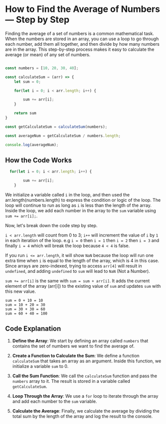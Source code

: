 # How to Find the Average of Numbers — Step by Step

Finding the average of a set of numbers is a common mathematical task. When the numbers are stored in an array, you can use a loop to go through each number, add them all together, and then divide by how many numbers are in the array. This step-by-step process makes it easy to calculate the average (or mean) of any set of numbers.

```javascript

const numbers = [10, 20, 30, 40];

const calculateSum = (arr) => {
    let sum = 0;

    for(let i = 0; i < arr.length; i++) {

        sum += arr[i];
    }

    return sum
}

const getCalculateSum = calculateSum(numbers);

const averageNum = getCalculateSum / numbers.length;

console.log(averageNum);
```

## How the Code Works

```javascript
  for(let i = 0; i < arr.length; i++) {

        sum += arr[i];
    }
```

We initialize a variable called `i` in the loop, and then used the arr.length(numbers.length) to express the condition or logic of the loop. The loop will continue to run as long as `i` is less than the length of the array. Inside the loop, we add each number in the array to the `sum` variable using `sum += arr[i];`.

Now, let's break down the code step by step.

`i < arr.length` will count from  0 to 3; 
`i++` will increment the value of `i` by `1` in each iteration of the loop. e.g `i = 0` then `i = 1` then `i = 2` then `i = 3` and finally `i = 4` which will break the loop because `4 < 4` is false. 

If you run `i <= arr.length`, it will show `NaN` because the loop will run one extra time when `i` is equal to the length of the array, which is 4 in this case. Since arrays are zero-indexed, trying to access `arr[4]` will result in `undefined`, and adding `undefined` to `sum` will lead to `NaN` (Not a Number).


`sum += arr[i]` is the same with `sum = sum + arr[i]`. It adds the current element of the array (arr[i]) to the existing value of `sum` and updates `sum` with this new value.

```
sum = 0 + 10 = 10
sum = 10 + 20 = 30
sum = 30 + 30 = 60
sum = 60 + 40 = 100
```

## Code Explanation

1. **Define the Array**: We start by defining an array called `numbers` that contains the set of numbers we want to find the average of.

2. **Create a Function to Calculate the Sum**: We define a function `calculateSum` that takes an array as an argument. Inside this function, we initialize a variable `sum` to 0.

3. **Call the Sum Function**: We call the `calculateSum` function and pass the `numbers` array to it. The result is stored in a variable called `getCalculateSum`.

4. **Loop Through the Array**: We use a `for` loop to iterate through the array and add each number to the `sum` variable.

5. **Calculate the Average**: Finally, we calculate the average by dividing the total sum by the length of the array and log the result to the console.